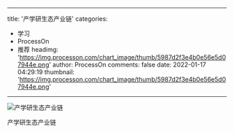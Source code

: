 
---
title: '产学研生态产业链'
categories: 
 - 学习
 - ProcessOn
 - 推荐
headimg: 'https://img.processon.com/chart_image/thumb/5987d2f3e4b0e56e5d07944e.png'
author: ProcessOn
comments: false
date: 2022-01-17 04:29:19
thumbnail: 'https://img.processon.com/chart_image/thumb/5987d2f3e4b0e56e5d07944e.png'
---

<div>   
<img class="thumb" alt="产学研生态产业链" src="https://img.processon.com/chart_image/thumb/5987d2f3e4b0e56e5d07944e.png" referrerpolicy="no-referrer">
<p>产学研生态产业链</p>  
</div>
            